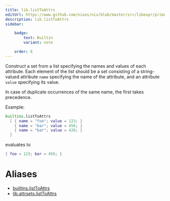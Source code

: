 ```yaml
---
title: lib.listToAttrs
editUrl: https://www.github.com/nixos/nix/blob/master/src/libexpr/primops.cc
description: lib.listToAttrs
sidebar:

    badge:
        text: Builtin
        variant: note

    order: 8
---
```


Construct a set from a list specifying the names and values of each
attribute. Each element of the list should be a set consisting of a
string-valued attribute `name` specifying the name of the attribute,
and an attribute `value` specifying its value.

In case of duplicate occurrences of the same name, the first
takes precedence.

Example:

```nix
builtins.listToAttrs
  [ { name = "foo"; value = 123; }
    { name = "bar"; value = 456; }
    { name = "bar"; value = 420; }
  ]
```

evaluates to

```nix
{ foo = 123; bar = 456; }
```


# Aliases

- [builtins.listToAttrs](/reference/builtinslistToAttrs)
- [lib.attrsets.listToAttrs](/reference/libattrsets.listToAttrs)


